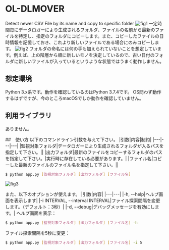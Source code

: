 # OL-DLMOVER
Detect newer CSV File by its name and copy to specific folder
![fig1](https://user-images.githubusercontent.com/25300684/67138419-b6031580-f27d-11e9-8a9e-ae4f572ff464.png)
一定時間毎にデータロガーにより生成されるフォルダ、ファイルの名前から最新のファイルを特定し、指定のフォルダにコピーします。また、コピーしたファイルの日時情報を記憶しておき、これより新しいファイルである場合にのみコピーします。
![fig2](https://user-images.githubusercontent.com/25300684/67138433-f498d000-f27d-11e9-8d28-241495b364ac.png)
フォルダの命名には何の手も加えられていないことを想定しています。例えば、上の階層から順に新しいモノを決定しているので、古い日付のフォルダに新しいファイルが入っているというような状態ではうまく動作しません。

## 想定環境
Python 3.x系です。動作を確認しているのはPython 3.7.4です。
OS問わず動作するはずですが、今のところmacOSでしか動作を確認していません。

## 利用ライブラリ
ありません。

##　使い方
以下のコマンドライン引数を与えて下さい。
|引数|内容|制約|
|---|---|---|
|監視対象フォルダ|データロガーにより生成されるフォルダが入るパスを指定して下さい。||
|出力フォルダ|最新のファイルをコピーするフォルダのパスを指定して下さい。|実行時に存在している必要があります。|
|ファイル名|コピーした最新のファイルのファイル名を指定して下さい。||
```bash
$ python app.py [監視対象フォルダ] [出力フォルダ] [ファイル名]
```
![fig3](https://user-images.githubusercontent.com/25300684/67138479-9ddfc600-f27e-11e9-8e8b-9b7697e4e20a.png)

また、以下のオプションが使えます。
|引数|内容|
|---|---|
|-h, --help|ヘルプ画面を表示します|
|-i INTERVAL, --interval INTERVAL|ファイル探索間隔を変更します。（デフォルト：3秒）|
|-d, --debug|デバッグメッセージを有効にします。|
ヘルプ画面を表示：
```bash
$ python app.py [監視対象フォルダ] [出力フォルダ] [ファイル名] -h
```
ファイル探索間隔を5秒に変更：
```bash
$ python app.py [監視対象フォルダ] [出力フォルダ] [ファイル名] -i 5
```